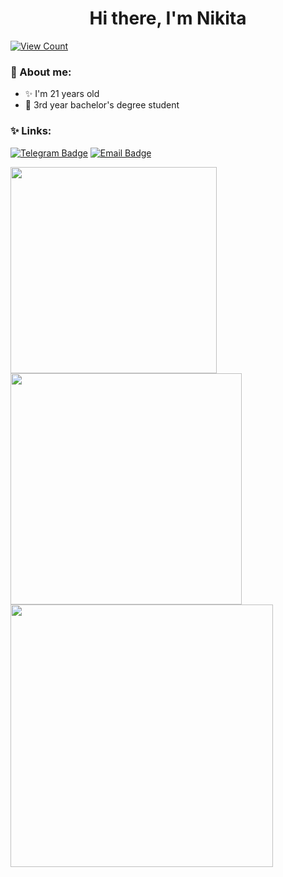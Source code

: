 <h1 align="center">Hi there, I'm Nikita </h1>
<div>
    <a align="left" href="https://papertoilet.com/">
        <img
            src="https://komarev.com/ghpvc/?username=sknptsv&style=for-the-badge&color=00AA00"
            alt="View Count"
            title="View count (click for something interesting)">
    </a>
</div>

### 🦕 About me:

- ✨ I'm 21 years old
- 🌻 3rd year bachelor's degree student
<!---
- 🧰 [Link to my CV](не скажу))
-->

### ✨ Links:

[![Telegram Badge](https://img.shields.io/badge/-Telegram-0088cc?style=for-the-badge&logo=appveyor&logo=Telegram&logoColor=white&color=blue)](https://t.me/skpntsv)
[![Email Badge](https://img.shields.io/badge/-Email-0088cc?style=for-the-badge&logo=appveyor&logo=Gmail&logoColor=white&color=yellow)](mailto:n1skopintsev@gmail.com)

<div>
  <a href="https://github.com/anuraghazra/github-readme-stats">
    <img align="left" width="330" src="https://github-readme-stats.vercel.app/api/top-langs/?username=skpntsv&show_icons=true&theme=onedark&layout=donut-vertical&cache_seconds=1800" />
  </a>
  
  <a href="https://github.com/anuraghazra/github-readme-stats">
    <img align="left" width="370" src="https://github-readme-stats.vercel.app/api?username=skpntsv&show_icons=true&theme=onedark&cache_seconds=1800" />
  </a>
</div>

<a href="https://github.com/anuraghazra/github-readme-stats">
  <img align="down" width="420" src="https://github-readme-stats.vercel.app/api/pin/?username=skpntsv&repo=NSULabs&theme=onedark&cache_seconds=2000" />
</a>

<br clear="all" />
